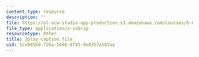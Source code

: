 ```yaml
---
content_type: resource
description: ''
file: https://ol-ocw-studio-app-production.s3.amazonaws.com/courses/6-849-geometric-folding-algorithms-linkages-origami-polyhedra-fall-2012/5ce9856972ba56460f459e0357e5b5aa_wPPf9S7IiAs.srt
file_type: application/x-subrip
resourcetype: Other
title: 3play caption file
uid: 5ce98569-72ba-5646-0f45-9e0357e5b5aa
---
```

